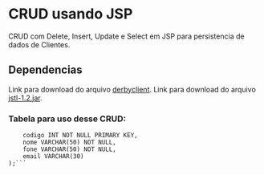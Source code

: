 # CRUD usando JSP

CRUD com Delete, Insert, Update e Select em JSP para persistencia de dados de Clientes.

## Dependencias

Link para download do arquivo [derbyclient](https://drive.google.com/open?id=0BzN1imYUZXryMGRkOGpaTm9DT3c).
Link para download do arquivo [jstl-1.2.jar](https://drive.google.com/open?id=0BzN1imYUZXryR0RCSGZBSUNKRVE).

### Tabela para uso desse CRUD:

```CREATE TABLE clientes(
    codigo INT NOT NULL PRIMARY KEY,
    nome VARCHAR(50) NOT NULL,
    fone VARCHAR(50) NOT NULL,
    email VARCHAR(30)
);```
